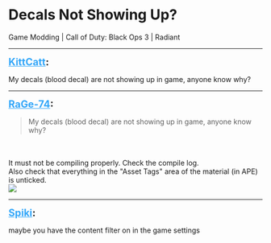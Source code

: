 # Decals Not Showing Up?
Game Modding | Call of Duty: Black Ops 3 | Radiant

---
<strong style="font-size: 1.4em;"><span style="text-decoration: underline;text-decoration-color: #34a7f9;"><span style="color:#34a7f9;">KittCatt</span></span>:</strong>

<p>My decals (blood decal) are not showing up in game, anyone know why?</p>

---
<strong style="font-size: 1.4em;"><span style="text-decoration: underline;text-decoration-color: #34a7f9;"><span style="color:#34a7f9;">RaGe-74</span></span>:</strong>

<p><blockquote>My decals (blood decal) are not showing up in game, anyone know why?<br /></blockquote><br /><br />It must not be compiling properly. Check the compile log.<br />Also check that everything in the &quot;Asset Tags&quot; area of the material (in APE) is unticked.<br /><img style="max-width: 500px;" src="{{ '/wiki/threads/assets/a.615.png' | relative_url }}"></p>

---
<strong style="font-size: 1.4em;"><span style="text-decoration: underline;text-decoration-color: #34a7f9;"><span style="color:#34a7f9;">Spiki</span></span>:</strong>

<p>maybe you have the content filter on in the game settings</p>
